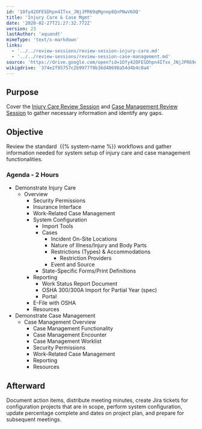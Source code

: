 ```yaml
---
id: '1Ofy42OFESDhpn4ITxx_JNjJPR69qMgnnp8QnPNwV6OQ'
title: 'Injury Care & Case Mgmt'
date: '2020-02-27T21:27:32.772Z'
version: 23
lastAuthor: 'aquandt'
mimeType: 'text/x-markdown'
links:
  - '../../review-sessions/review-session-injury-care.md'
  - '../../review-sessions/review-session-case-management.md'
source: 'https://drive.google.com/open?id=1Ofy42OFESDhpn4ITxx_JNjJPR69qMgnnp8QnPNwV6OQ'
wikigdrive: '374e2f95757c2b9977f9b36d40698a54d4b4c0a4'
---
```

## Purpose

Cover the [Injury Care Review Session](../../review-sessions/review-session-injury-care.md) and [Case Management Review Session](../../review-sessions/review-session-case-management.md) to gather necessary information and identify any gaps.

## Objective

Review the standard  {{% system-name %}} workflows and gather information needed for system setup of injury care and case management functionalities.

### Agenda - 2 Hours

* Demonstrate Injury Care
    * Overview
        * Security Permissions
        * Insurance Interface
        * Work-Related Case Management
        * System Configuration
            * Import Tools
            * Cases
                * Incident On-Site Locations
                * Nature of Illness/Injury and Body Parts
                * Restrictions (Types) & Accommodations
                    * Restriction Providers
                * Event and Source
            * State-Specific Forms/Print Definitions
        * Reporting
            * Work Status Report Document
            * OSHA 300/300A Import for Partial Year (spec)
            * Portal
        * E-File with OSHA
        * Resources
* Demonstrate Case Management
    * Case Management Overview
        * Case Management Functionality
        * Case Management Encounter
        * Case Management Worklist
        * Security Permissions
        * Work-Related Case Management
        * Reporting
        * Resources

## Afterward

Document action items, distribute meeting minutes, create Jira tickets for configuration projects that are in scope, perform system configuration, update percentage complete and dates on project plan, and prepare for subsequent meetings.
